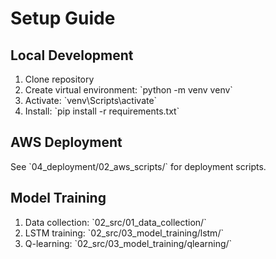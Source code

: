 # Setup Guide

## Local Development
1. Clone repository
2. Create virtual environment: \`python -m venv venv\`
3. Activate: \`venv\Scripts\activate\`
4. Install: \`pip install -r requirements.txt\`

## AWS Deployment
See \`04_deployment/02_aws_scripts/\` for deployment scripts.

## Model Training
1. Data collection: \`02_src/01_data_collection/\`
2. LSTM training: \`02_src/03_model_training/lstm/\`
3. Q-learning: \`02_src/03_model_training/qlearning/\`